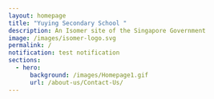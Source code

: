 ```yaml
---
layout: homepage
title: "Yuying Secondary School "
description: An Isomer site of the Singapore Government
image: /images/isomer-logo.svg
permalink: /
notification: test notification
sections:
  - hero:
      background: /images/Homepage1.gif
      url: /about-us/Contact-Us/
---
```

